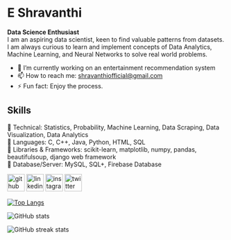 # E Shravanthi
<b>Data Science Enthusiast</b><br/>
I am an aspiring data scientist, keen to find valuable patterns from datasets. I am always curious to learn and implement concepts of Data Analytics, Machine Learning, and Neural Networks to solve real world problems.

- 🔭 I’m currently working on an entertainment recommendation system 
- 📫 How to reach me: shravanthiofficial@gmail.com 
- ⚡ Fun fact: Enjoy the process. 

## Skills
🎯 Technical: Statistics, Probability, Machine Learning, Data Scraping, Data Visualization, Data Analytics<br/>
🎯 Languages: C, C++, Java, Python, HTML, SQL<br/>
🎯 Libraries & Frameworks: scikit-learn, matplotlib, numpy, pandas, beautifulsoup, django web framework<br/>
🎯 Database/Server: MySQL, SQL+, Firebase Database<br/>





[<img src='https://cdn.jsdelivr.net/npm/simple-icons@3.0.1/icons/github.svg' alt='github' height='40'>](https://github.com/shrav-6)  [<img src='https://cdn.jsdelivr.net/npm/simple-icons@3.0.1/icons/linkedin.svg' alt='linkedin' height='40'>](https://www.linkedin.com/in/shrav6/)  [<img src='https://cdn.jsdelivr.net/npm/simple-icons@3.0.1/icons/instagram.svg' alt='instagram' height='40'>](https://www.instagram.com/shrav.6/)  [<img src='https://cdn.jsdelivr.net/npm/simple-icons@3.0.1/icons/twitter.svg' alt='twitter' height='40'>](https://twitter.com/shrav_6)  

[![Top Langs](https://github-readme-stats.vercel.app/api/top-langs/?username=shrav-6)](https://github.com/anuraghazra/github-readme-stats)

![GitHub stats](https://github-readme-stats.vercel.app/api?username=shrav-6&show_icons=true&theme=synthwave)  

![GitHub streak stats](https://github-readme-streak-stats.herokuapp.com/?user=shrav-6)  



